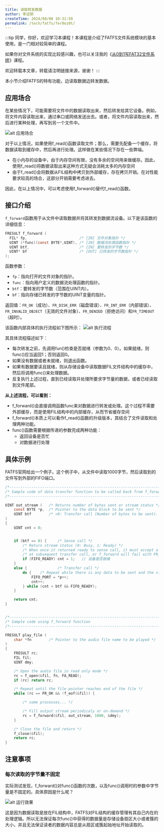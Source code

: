 ```yaml
---
title: 读取转发数据
author: 李述铜
createTime: 2024/08/08 10:31:50
permalink: /tech/fatfs/fer0oz0t/
---
```

:::tip
同学，你好，欢迎学习本课程！本课程是介绍了FATFS文件系统模块的基本使用，是一门相对较简单的课程。

如果你对文件系统的实现比较感兴趣，也可以关注我的《[从0到1写FAT32文件系统](https://wuptg.xetlk.com/s/VeHie)》课程。

欢迎转载本文章，转载请注明链接来源，谢谢！
:::

本小节介绍FATFS的特有功能，边读取数据边转发数据。

## 应用场合
在某些情况下，可能需要将文件中的数据读取出来，然后转发给其它设备。例如，将文件内容读取出来，通过串口或网络发送出去。或者，将文件内容读取出来，然后进行某种处理，再写到另一个文件中。

![alt 应用场合](../../../../../.vuepress/public/image/docs/notes/tech/fatfs/use/c2/foword/image.png)

对于以上情况，如果使用f_read()函数读取文件；那么，需要先配备一个缓存，将数据读取到缓存中，然后再进行处理。这样做在某些情况下存在一些弊端。

- 在小内存的设备中，由于内存空间有限，没有多余的空间用来做缓存。因此，使用f_read()将数据读取出来这种方式无疑会消耗太多的内存空间
- 由于f_read()会将数据从FIL结构中拷贝到外部缓存，存在拷贝开销。在对性能要求较高的场合，这部分开销需要考虑进去。

因此，在以上情况中，可以考虑使用f_forward()替代f_read()函数。

## 接口介绍
`f_forward`函数用于从文件中读取数据并将其转发到数据流设备。以下是该函数的详细信息：
```c
FRESULT f_forward (
  FIL* fp,                        /* [IN] 文件对象指针 */
  UINT (*func)(const BYTE*,UINT), /* [IN] 数据流处理函数指针 */
  UINT btf,                       /* [IN] 要转发的字节数 */
  UINT* bf                        /* [OUT] 已转发的字节数指针 */
);
```
函数参数：

- `fp`：指向打开的文件对象的指针。
- `func`：指向用户定义的数据流处理函数的指针。
- `btf`：要转发的字节数（范围在UINT内）。
- `bf`：指向存储已转发的字节数的UINT变量的指针。

返回值：`FR_OK`（成功）、`FR_DISK_ERR`（磁盘错误）、`FR_INT_ERR`（内部错误）、`FR_INVALID_OBJECT`（无效的文件对象）、`FR_DENIED`（拒绝访问）和`FR_TIMEOUT`（超时）。

该函数内部具体的执行流程如下图所示：
![alt 执行流程](../../../../../.vuepress/public/image/docs/notes/tech/fatfs/use/c2/foword/image-1.png)

其具体流程描述如下：
- 每次转发之前，先调用fun()检查是否就绪（参数为0、0）。如果就绪，则func()应当返回1；否则返回0。
- 如果没有数据或者未就绪，则退出函数。
- 如果有数据要读且就绪，则从存储设备中读取数据FIL文件结构中的缓存中，然后将调用func()来处理数据。
- 反复执行上述过程，直到已经读取并处理所要求字节量的数据，或者已经读取到文件尾部。

**从上述流程，可以看到：**

- f_forward()会直接调用函数func来对数据进行转发或处理。这个过程不需要外部缓存，而是使用FIL结构中的内部缓存，从而节省缓存空间
- f_forward()本质上可以看作f_read()函数的升级版本，其结合了文件读取和处理两种功能。
- func()函数需要根据传递的参数完成两种功能：
   - 返回设备是否忙
   - 对数据进行处理

## 具体示例
FATFS官网给出一个例子。这个例子中，从文件中读取1000字节，然后读取到的文件写到外部的FIFO端口。
```c
/*------------------------------------------------------------------------*/
/* Sample code of data transfer function to be called back from f_forward */
/*------------------------------------------------------------------------*/

UINT out_stream (   /* Returns number of bytes sent or stream status */
    const BYTE *p,  /* Pointer to the data block to be sent */
    UINT btf        /* >0: Transfer call (Number of bytes to be sent). 0: Sense call */
)
{
    UINT cnt = 0;


    if (btf == 0) {     /* Sense call */
        /* Return stream status (0: Busy, 1: Ready) */
        /* When once it returned ready to sense call, it must accept a byte at least */
        /* at subsequent transfer call, or f_forward will fail with FR_INT_ERR. */
        if (FIFO_READY) cnt = 1;   // 设备是否就绪
    }
    else {              /* Transfer call */
        do {    /* Repeat while there is any data to be sent and the stream is ready */
            FIFO_PORT = *p++;
            cnt++;
        } while (cnt < btf && FIFO_READY);
    }

    return cnt;
}


/*------------------------------------------------------------------------*/
/* Sample code using f_forward function                                   */
/*------------------------------------------------------------------------*/

FRESULT play_file (
    char *fn        /* Pointer to the audio file name to be played */
)
{
    FRESULT rc;
    FIL fil;
    UINT dmy;

    /* Open the audio file in read only mode */
    rc = f_open(&fil, fn, FA_READ);
    if (rc) return rc;

    /* Repeat until the file pointer reaches end of the file */
    while (rc == FR_OK && !f_eof(&fil)) {

        /* some processes... */

        /* Fill output stream periodicaly or on-demand */
        rc = f_forward(&fil, out_stream, 1000, &dmy);
    }

    /* Close the file and return */
    f_close(&fil);
    return rc;
}
```
## 注意事项
### 每次读取的字节量不固定
实际测试发现，f_forward()对func()函数的次数，以及func()调用时的参数中字节量是不固定的。具体原因是什么呢？

![alt 运行效果](../../../../../.vuepress/public/image/docs/notes/tech/fatfs/use/c2/foword/image-2.png)

这是因为数据读取是放在FIL结构中，FATFS对FIL结构的缓存管理有其自己内在的处理逻辑。所以无法保证每次func()中获得的数据量是存储设备扇区大小或者簇的大小，并且无法保证读者的数据内容总是从扇区或簇起始地址开始读取的。


